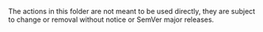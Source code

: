 The actions in this folder are not meant to be used directly, they are subject to change or removal without notice or SemVer major releases.
